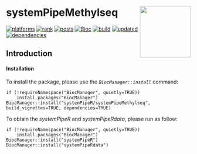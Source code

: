 # systemPipeMethylseq <img src="https://github.com/tgirke/systemPipeR/raw/gh-pages/images/systemPipeR.png" align="right" height="139" />

<!-- badges: start -->

[![platforms](http://www.bioconductor.org/shields/availability/3.10/systemPipeR.svg)](http://www.bioconductor.org/packages/devel/bioc/html/systemPipeR.html#archives)
[![rank](http://www.bioconductor.org/shields/downloads/devel/systemPipeR.svg)](http://bioconductor.org/packages/stats/bioc/systemPipeR/)
[![posts](http://www.bioconductor.org/shields/posts/systemPipeR.svg)](https://support.bioconductor.org/t/systempiper/)
[![Bioc](http://www.bioconductor.org/shields/years-in-bioc/systemPipeR.svg)](http://www.bioconductor.org/packages/devel/bioc/html/systemPipeR.html#since)
[![build](http://www.bioconductor.org/shields/build/devel/bioc/systemPipeR.svg)](http://bioconductor.org/checkResults/devel/bioc-LATEST/systemPipeR/)
[![updated](http://www.bioconductor.org/shields/lastcommit/devel/bioc/systemPipeR.svg)](http://bioconductor.org/checkResults/devel/bioc-LATEST/systemPipeR/)
[![dependencies](http://www.bioconductor.org/shields/dependencies/devel/systemPipeR.svg)](http://www.bioconductor.org/packages/devel/bioc/html/systemPipeR.html#since)
<!-- badges: end -->

## Introduction

#### Installation 
To install the package, please use the _`BiocManager::install`_ command:
```
if (!requireNamespace("BiocManager", quietly=TRUE))
    install.packages("BiocManager")
BiocManager::install("systemPipeR/systemPipeMethylseq", build_vignettes=TRUE, dependencies=TRUE)
```
To obtain the *systemPipeR* and *systemPipeRdata*, please run as follow:
```
if (!requireNamespace("BiocManager", quietly=TRUE))
    install.packages("BiocManager")
BiocManager::install("systemPipeR")
BiocManager::install("systemPipeRdata")
```